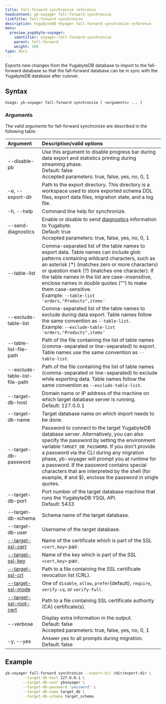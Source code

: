 ```yaml
---
title: fall-forward synchronize reference
headcontent: yb-voyager fall-forward synchronize
linkTitle: fall-forward synchronize
description: YugabyteDB Voyager fall-forward synchronize reference
menu:
  preview_yugabyte-voyager:
    identifier: voyager-fall-forward-synchronize
    parent: fall-forward
    weight: 100
type: docs
---
```


Exports new changes from the YugabyteDB database to import to the fall-forward database so that the fall-forward database can be in sync with the YugabyteDB database after cutover.

## Syntax

```text
Usage: yb-voyager fall-forward synchronize [ <arguments> ... ]
```

### Arguments

The valid *arguments* for fall-forward synchronize are described in the following table:

| Argument | Description/valid options |
| :------- | :------------------------ |
| --disable-pb | Use this argument to disable progress bar during data export and statistics printing during streaming phase. <br>Default: false<br> Accepted parameters: true, false, yes, no, 0, 1 |
| -e, --export-dir <path> | Path to the export directory. This directory is a workspace used to store exported schema DDL files, export data files, migration state, and a log file.|
| -h, --help | Command line help for synchronize. |
| --send-diagnostics | Enable or disable to send [diagnostics](../../../diagnostics-report/) information to Yugabyte. <br>Default: true<br> Accepted parameters: true, false, yes, no, 0, 1 |
| --table-list | Comma-separated list of the table names to export data. Table names can include glob patterns containing wildcard characters, such as an asterisk (*) (matches zero or more characters) or question mark (?) (matches one character). If the table names in the list are case-insensitive, enclose names in double quotes ("") to make them case-sensitive. <br> Example: `--table-list 'orders,"Products",items'`|
| --exclude-table-list <tableNames> | Comma-separated list of the table names to exclude during data export. Table names follow the same convention as `--table-list`. <br> Example: `--exclude-table-list 'orders,"Products",items'`|
| --table-list-file-path | Path of the file containing the list of table names (comma-separated or line-separated) to export. Table names use the same convention as `--table-list`. |
| --exclude-table-list-file-path | Path of the file containing the list of table names (comma-separated or line-separated) to exclude while exporting data. Table names follow the same convention as `--exclude-table-list`. |
| --target-db-host <hostname> | Domain name or IP address of the machine on which target database server is running. <br>Default: 127.0.0.1|
| --target-db-name <name> | Target database name on which import needs to be done.|
| --target-db-password <password>| Password to connect to the target YugabyteDB database server. Alternatively, you can also specify the password by setting the environment variable `TARGET_DB_PASSWORD`. If you don't provide a password via the CLI during any migration phase, yb-voyager will prompt you at runtime for a password. If the password contains special characters that are interpreted by the shell (for example, # and $), enclose the password in single quotes. |
| --target-db-port <port> | Port number of the target database machine that runs the YugabyteDB YSQL API. <br>Default: 5433|
| --target-db-schema <schemaName> | Schema name of the target database. |
| --target-db-user <username> | Username of the target database. |
| [--target-ssl-cert](../../yb-voyager-cli/#ssl-connectivity) <certificateName> | Name of the certificate which is part of the SSL `<cert,key>` pair. |
| [--target-ssl-key](../../yb-voyager-cli/#ssl-connectivity) <keyName> | Name of the key which is part of the SSL `<cert,key>` pair. |
| [--target-ssl-crl](../../yb-voyager-cli/#ssl-connectivity) <path> | Path to a file containing the SSL certificate revocation list (CRL).|
| [--target-ssl-mode](../../yb-voyager-cli/#ssl-connectivity) <SSLmode> | One of `disable`, `allow`, `prefer`(default), `require`, `verify-ca`, or `verify-full`. |
| [--target-ssl-root-cert](../../yb-voyager-cli/#ssl-connectivity) <path> | Path to a file containing SSL certificate authority (CA) certificate(s). |
| --verbose | Display extra information in the output. <br>Default: false <br> Accepted parameters: true, false, yes, no, 0, 1 |
| -y, --yes| Answer yes to all prompts during migration. <br>Default: false |

## Example

```sh
yb-voyager fall-forward synchronize --export-dir /dir/export-dir \
        --target-db-host 127.0.0.1 \
        --target-db-user ybvoyager \
        --target-db-password 'password' \
        --target-db-name target_db \
        --target-db-schema target_schema
```
